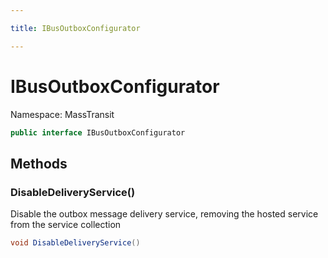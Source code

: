 ```yaml
---

title: IBusOutboxConfigurator

---
```


# IBusOutboxConfigurator

Namespace: MassTransit

```csharp
public interface IBusOutboxConfigurator
```

## Methods

### **DisableDeliveryService()**

Disable the outbox message delivery service, removing the hosted service from the service collection

```csharp
void DisableDeliveryService()
```
